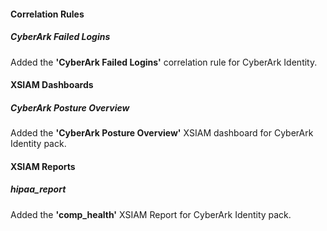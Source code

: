 #### Correlation Rules
##### CyberArk Failed Logins
Added the **'CyberArk Failed Logins'** correlation rule for CyberArk Identity.

#### XSIAM Dashboards
##### CyberArk Posture Overview
Added the **'CyberArk Posture Overview'** XSIAM dashboard for CyberArk Identity pack.

#### XSIAM Reports
##### hipaa_report
Added the **'comp_health'** XSIAM Report for CyberArk Identity pack.
